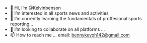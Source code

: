 - 👋 Hi, I’m @Kelvinbenson
- 👀 I’m interested in all sports news and activities
- 🌱 I’m currently learning the fundamentals of proffesional sports reporting...
- 💞️ I’m looking to collaborate on all platforms ...
- 📫 How to reach me ... email: bennykevoh142@gmail.com

<!---
Kelvinbenson/Kelvinbenson is a ✨ special ✨ repository because its `README.md` (this file) appears on your GitHub profile.
You can click the Preview link to take a look at your changes.
--->
